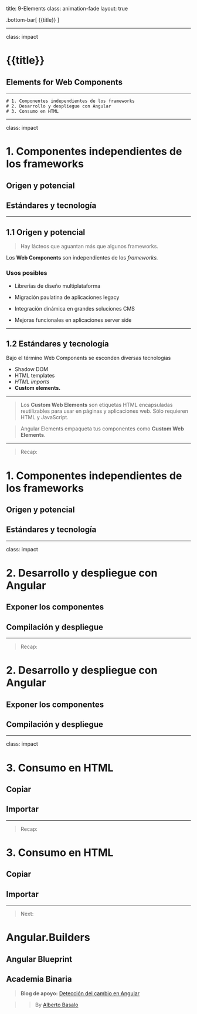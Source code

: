 title: 9-Elements
class: animation-fade
layout: true

.bottom-bar[
{{title}}
]

---

class: impact

# {{title}}

## Elements for Web Components

---

    # 1. Componentes independientes de los frameworks
    # 2. Desarrollo y despliegue con Angular
    # 3. Consumo en HTML

---

class: impact

# 1. Componentes independientes de los frameworks

## Origen y potencial
## Estándares y tecnología

---

## 1.1 Origen y potencial

> Hay lácteos que aguantan más que algunos frameworks.

Los **Web Components** son independientes de los _frameworks._

### Usos posibles

- Librerías de diseño multiplataforma

- Migración paulatina de aplicaciones legacy

- Integración dinámica en grandes soluciones CMS

- Mejoras funcionales en aplicaciones server side

---

## 1.2 Estándares y tecnología

Bajo el término Web Components se esconden diversas tecnologías

- Shadow DOM
- HTML templates
- _HTML imports_
- **Custom elements.**

---

> Los **Custom Web Elements** son etiquetas HTML encapsuladas reutilizables para usar en páginas y aplicaciones web. Sólo requieren HTML y JavaScript.

> Angular Elements empaqueta tus componentes como **Custom Web Elements**.


---



> Recap:

# 1. Componentes independientes de los frameworks

## Origen y potencial
## Estándares y tecnología

---

class: impact

# 2. Desarrollo y despliegue con Angular

## Exponer los componentes
## Compilación y despliegue

---

> Recap:

# 2. Desarrollo y despliegue con Angular

## Exponer los componentes
## Compilación y despliegue

---

class: impact

# 3. Consumo en HTML

## Copiar
## Importar

---

> Recap:

# 3. Consumo en HTML

## Copiar
## Importar


---

> Next:

# Angular.Builders

## Angular Blueprint
## Academia Binaria


> **Blog de apoyo:** [Detección del cambio en Angular](https://academia-binaria.com/deteccion-del-cambio-en-Angular/)

> > By [Alberto Basalo](https://twitter.com/albertobasalo)

